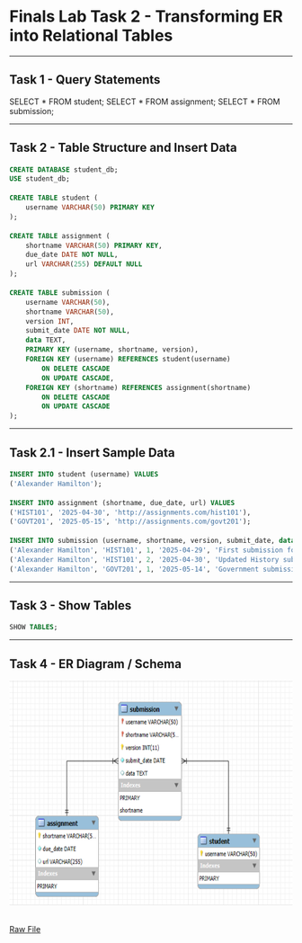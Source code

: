 # Finals Lab Task 2 - Transforming ER into Relational Tables

---

## Task 1 - Query Statements


SELECT * FROM student;
SELECT * FROM assignment;
SELECT * FROM submission;


---

## Task 2 - Table Structure and Insert Data

```sql
CREATE DATABASE student_db;
USE student_db;

CREATE TABLE student (
    username VARCHAR(50) PRIMARY KEY
);

CREATE TABLE assignment (
    shortname VARCHAR(50) PRIMARY KEY,
    due_date DATE NOT NULL,
    url VARCHAR(255) DEFAULT NULL
);

CREATE TABLE submission (
    username VARCHAR(50),
    shortname VARCHAR(50),
    version INT,
    submit_date DATE NOT NULL,
    data TEXT,
    PRIMARY KEY (username, shortname, version),
    FOREIGN KEY (username) REFERENCES student(username)
        ON DELETE CASCADE
        ON UPDATE CASCADE,
    FOREIGN KEY (shortname) REFERENCES assignment(shortname)
        ON DELETE CASCADE
        ON UPDATE CASCADE
);
```

---

## Task 2.1 - Insert Sample Data

```sql
INSERT INTO student (username) VALUES 
('Alexander Hamilton');

INSERT INTO assignment (shortname, due_date, url) VALUES 
('HIST101', '2025-04-30', 'http://assignments.com/hist101'), 
('GOVT201', '2025-05-15', 'http://assignments.com/govt201');

INSERT INTO submission (username, shortname, version, submit_date, data) VALUES 
('Alexander Hamilton', 'HIST101', 1, '2025-04-29', 'First submission for History'),
('Alexander Hamilton', 'HIST101', 2, '2025-04-30', 'Updated History submission'),
('Alexander Hamilton', 'GOVT201', 1, '2025-05-14', 'Government submission');
```

---

## Task 3 - Show Tables

```sql
SHOW TABLES;
```

---

## Task 4 - ER Diagram / Schema

 <img src="https://github.com/itscole05/EDM-Portfolio--Miranda/blob/main/Final%20Task%202%2Fimagesft2%2FERD.png" alt="Alt Text" width="800" height="400"> 



[Raw File]()